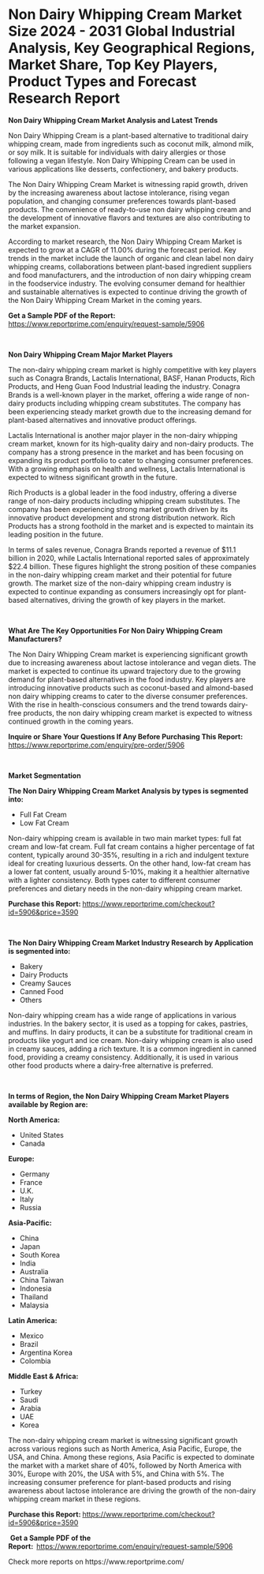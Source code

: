 <p><h1>Non Dairy Whipping Cream Market Size 2024 - 2031 Global Industrial Analysis, Key Geographical Regions, Market Share, Top Key Players, Product Types and Forecast Research Report</h1></p><p><strong>Non Dairy Whipping Cream Market Analysis and Latest Trends</strong></p>
<p><p>Non Dairy Whipping Cream is a plant-based alternative to traditional dairy whipping cream, made from ingredients such as coconut milk, almond milk, or soy milk. It is suitable for individuals with dairy allergies or those following a vegan lifestyle. Non Dairy Whipping Cream can be used in various applications like desserts, confectionery, and bakery products.</p><p>The Non Dairy Whipping Cream Market is witnessing rapid growth, driven by the increasing awareness about lactose intolerance, rising vegan population, and changing consumer preferences towards plant-based products. The convenience of ready-to-use non dairy whipping cream and the development of innovative flavors and textures are also contributing to the market expansion.</p><p>According to market research, the Non Dairy Whipping Cream Market is expected to grow at a CAGR of 11.00% during the forecast period. Key trends in the market include the launch of organic and clean label non dairy whipping creams, collaborations between plant-based ingredient suppliers and food manufacturers, and the introduction of non dairy whipping cream in the foodservice industry. The evolving consumer demand for healthier and sustainable alternatives is expected to continue driving the growth of the Non Dairy Whipping Cream Market in the coming years.</p></p>
<p><strong>Get a Sample PDF of the Report:&nbsp;</strong> <a href="https://www.reportprime.com/enquiry/request-sample/5906">https://www.reportprime.com/enquiry/request-sample/5906</a></p>
<p>&nbsp;</p>
<p><strong>Non Dairy Whipping Cream Major Market Players</strong></p>
<p><p>The non-dairy whipping cream market is highly competitive with key players such as Conagra Brands, Lactalis International, BASF, Hanan Products, Rich Products, and Heng Guan Food Industrial leading the industry. Conagra Brands is a well-known player in the market, offering a wide range of non-dairy products including whipping cream substitutes. The company has been experiencing steady market growth due to the increasing demand for plant-based alternatives and innovative product offerings.</p><p>Lactalis International is another major player in the non-dairy whipping cream market, known for its high-quality dairy and non-dairy products. The company has a strong presence in the market and has been focusing on expanding its product portfolio to cater to changing consumer preferences. With a growing emphasis on health and wellness, Lactalis International is expected to witness significant growth in the future.</p><p>Rich Products is a global leader in the food industry, offering a diverse range of non-dairy products including whipping cream substitutes. The company has been experiencing strong market growth driven by its innovative product development and strong distribution network. Rich Products has a strong foothold in the market and is expected to maintain its leading position in the future.</p><p>In terms of sales revenue, Conagra Brands reported a revenue of $11.1 billion in 2020, while Lactalis International reported sales of approximately $22.4 billion. These figures highlight the strong position of these companies in the non-dairy whipping cream market and their potential for future growth. The market size of the non-dairy whipping cream industry is expected to continue expanding as consumers increasingly opt for plant-based alternatives, driving the growth of key players in the market.</p></p>
<p>&nbsp;</p>
<p><strong>What Are The Key Opportunities For Non Dairy Whipping Cream Manufacturers?</strong></p>
<p><p>The Non Dairy Whipping Cream market is experiencing significant growth due to increasing awareness about lactose intolerance and vegan diets. The market is expected to continue its upward trajectory due to the growing demand for plant-based alternatives in the food industry. Key players are introducing innovative products such as coconut-based and almond-based non dairy whipping creams to cater to the diverse consumer preferences. With the rise in health-conscious consumers and the trend towards dairy-free products, the non dairy whipping cream market is expected to witness continued growth in the coming years.</p></p>
<p><strong>Inquire or Share Your Questions If Any Before Purchasing This Report:</strong> <a href="https://www.reportprime.com/enquiry/pre-order/5906">https://www.reportprime.com/enquiry/pre-order/5906</a></p>
<p>&nbsp;</p>
<p><strong>Market Segmentation</strong></p>
<p><strong>The Non Dairy Whipping Cream Market Analysis by types is segmented into:</strong></p>
<p><ul><li>Full Fat Cream</li><li>Low Fat Cream</li></ul></p>
<p><p>Non-dairy whipping cream is available in two main market types: full fat cream and low-fat cream. Full fat cream contains a higher percentage of fat content, typically around 30-35%, resulting in a rich and indulgent texture ideal for creating luxurious desserts. On the other hand, low-fat cream has a lower fat content, usually around 5-10%, making it a healthier alternative with a lighter consistency. Both types cater to different consumer preferences and dietary needs in the non-dairy whipping cream market.</p></p>
<p><strong>Purchase this Report:&nbsp;</strong><a href="https://www.reportprime.com/checkout?id=5906&price=3590">https://www.reportprime.com/checkout?id=5906&price=3590</a></p>
<p>&nbsp;</p>
<p><strong>The Non Dairy Whipping Cream Market Industry Research by Application is segmented into:</strong></p>
<p><ul><li>Bakery</li><li>Dairy Products</li><li>Creamy Sauces</li><li>Canned Food</li><li>Others</li></ul></p>
<p><p>Non-dairy whipping cream has a wide range of applications in various industries. In the bakery sector, it is used as a topping for cakes, pastries, and muffins. In dairy products, it can be a substitute for traditional cream in products like yogurt and ice cream. Non-dairy whipping cream is also used in creamy sauces, adding a rich texture. It is a common ingredient in canned food, providing a creamy consistency. Additionally, it is used in various other food products where a dairy-free alternative is preferred.</p></p>
<p>&nbsp;</p>
<p><strong>In terms of Region, the Non Dairy Whipping Cream Market Players available by Region are:</strong></p>
<p>
    <p> <strong> North America: </strong>
        <ul>
            <li>United States</li>
            <li>Canada</li>
        </ul>
        </p> 
    <p> <strong> Europe: </strong>
        <ul>
            <li>Germany</li>
            <li>France</li>
            <li>U.K.</li>
            <li>Italy</li>
            <li>Russia</li>
        </ul>
        </p> 
    <p> <strong> Asia-Pacific: </strong>
        <ul>
            <li>China</li>
            <li>Japan</li>
            <li>South Korea</li>
            <li>India</li>
            <li>Australia</li>
            <li>China Taiwan</li>
            <li>Indonesia</li>
            <li>Thailand</li>
            <li>Malaysia</li>
        </ul>
        </p> 
    <p> <strong> Latin America: </strong>
        <ul>
            <li>Mexico</li>
            <li>Brazil</li>
            <li>Argentina Korea</li>
            <li>Colombia</li>
        </ul>
        </p> 
    <p> <strong> Middle East & Africa: </strong>
        <ul>
            <li>Turkey</li>
            <li>Saudi</li>
            <li>Arabia</li>
            <li>UAE</li>
            <li>Korea</li>
        </ul>
    </p>
    </p>
<p><p>The non-dairy whipping cream market is witnessing significant growth across various regions such as North America, Asia Pacific, Europe, the USA, and China. Among these regions, Asia Pacific is expected to dominate the market with a market share of 40%, followed by North America with 30%, Europe with 20%, the USA with 5%, and China with 5%. The increasing consumer preference for plant-based products and rising awareness about lactose intolerance are driving the growth of the non-dairy whipping cream market in these regions.</p></p>
<p><strong>Purchase this Report: </strong><a href="https://www.reportprime.com/checkout?id=5906&price=3590">https://www.reportprime.com/checkout?id=5906&price=3590</a></p>
<p>&nbsp;<strong>Get a Sample PDF of the Report:&nbsp;&nbsp;</strong><a href="https://www.reportprime.com/enquiry/request-sample/5906">https://www.reportprime.com/enquiry/request-sample/5906</a></p>
<p><strong></strong></p>
<p>Check more reports on https://www.reportprime.com/</p>